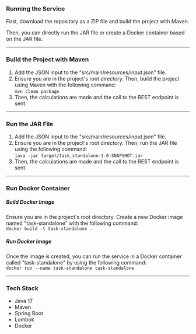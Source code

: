 ### Running the Service

First, download the repository as a ZIP file and build the project with Maven.

Then, you can directly run the JAR file or create a Docker container based on the JAR file.

---

### Build the Project with Maven

1. Add the JSON input to the "src/main/resources/input.json" file.
2. Ensure you are in the project's root directory. Then, build the project using Maven with the following command: <br>
   `mvn clean package`
3. Then, the calculations are made and the call to the REST endpoint is sent.

---

### Run the JAR File

1. Add the JSON input to the "src/main/resources/input.json" file.
2. Ensure you are in the project's root directory. Then, run the JAR file using the following command: <br>
   `java -jar target/task_standalone-1.0-SNAPSHOT.jar`
3. Then, the calculations are made and the call to the REST endpoint is sent.

---

### Run Docker Container

##### Build Docker Image

Ensure you are in the project's root directory. Create a new Docker image named "task-standalone" with the following command:<br>
`docker build -t task-standalone .`

##### Run Docker Image

Once the image is created, you can run the service in a Docker container called "task-standalone" by using the following command:<br>
`docker run --name task-standalone task-standalone`

---

### Tech Stack

* Java 17
* Maven
* Spring Boot
* Lombok
* Docker